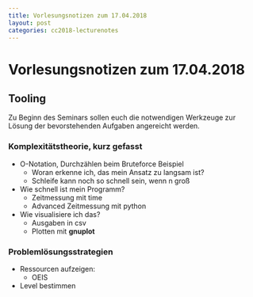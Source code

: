 ```yaml
---
title: Vorlesungsnotizen zum 17.04.2018
layout: post
categories: cc2018-lecturenotes
---
```


# Vorlesungsnotizen zum 17.04.2018

## Tooling
Zu Beginn des Seminars sollen euch die notwendigen Werkzeuge zur Lösung der bevorstehenden Aufgaben angereicht werden.

### Komplexitätstheorie, kurz gefasst
* O-Notation, Durchzählen beim Bruteforce Beispiel
  * Woran erkenne ich, das mein Ansatz zu langsam ist?
  * Schleife kann noch so schnell sein, wenn n groß
* Wie schnell ist mein Programm?
  * Zeitmessung mit time
  * Advanced Zeitmessung mit python
* Wie visualisiere ich das?
  * Ausgaben in csv
  * Plotten mit **gnuplot**

### Problemlösungsstrategien
* Ressourcen aufzeigen:
  * OEIS
* Level bestimmen


